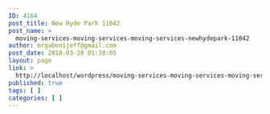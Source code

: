 ```yaml
---
ID: 4164
post_title: New Hyde Park 11042
post_name: >
  moving-services-moving-services-moving-services-newhydepark-11042
author: mrgabonijeff@gmail.com
post_date: 2018-03-28 01:38:05
layout: page
link: >
  http://localhost/wordpress/moving-services-moving-services-moving-services-newhydepark-11042/
published: true
tags: [ ]
categories: [ ]
---
```

